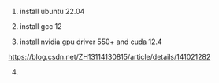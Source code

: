 
1. install ubuntu 22.04

2. install gcc 12

3. install nvidia gpu driver 550+ and cuda 12.4


https://blog.csdn.net/ZH13114130815/article/details/141021282



4. 
